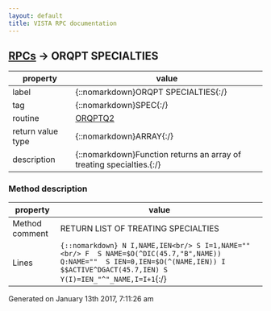 ```yaml
---
layout: default
title: VISTA RPC documentation
---
```




## [RPCs](TableOfContent.md) &#8594; ORQPT SPECIALTIES 

 property | value 
--- | --- 
 label | {::nomarkdown}ORQPT SPECIALTIES{:/}
 tag | {::nomarkdown}SPEC{:/}
 routine | [ORQPTQ2](http://code.osehra.org/dox/Routine_ORQPTQ2_source.html)
 return value type | {::nomarkdown}ARRAY{:/}
 description | {::nomarkdown}Function returns an array of treating specialties.{:/}


### Method description

 property | value 
 --- | --- 
 Method comment | RETURN LIST OF TREATING SPECIALTIES
 Lines | ```{::nomarkdown} N I,NAME,IEN<br/> S I=1,NAME=""<br/> F  S NAME=$O(^DIC(45.7,"B",NAME)) Q:NAME=""  S IEN=0,IEN=$O(^(NAME,IEN)) I $$ACTIVE^DGACT(45.7,IEN) S Y(I)=IEN_"^"_NAME,I=I+1```{:/}




 Generated on January 13th 2017, 7:11:26 am